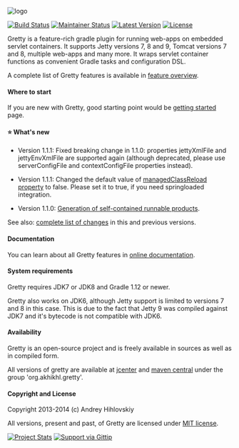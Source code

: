 ![logo](http://akhikhl.github.io/gretty/media/gretty_logo_1.x.png "gretty logo")

[![Build Status](https://travis-ci.org/akhikhl/gretty.png?branch=master)](https://travis-ci.org/akhikhl/gretty) 
[![Maintainer Status](http://stillmaintained.com/akhikhl/gretty.png)](http://stillmaintained.com/akhikhl/gretty) 
[![Latest Version](http://img.shields.io/badge/latest_version-1.1.1-47b31f.svg)](https://github.com/akhikhl/gretty/tree/v1.1.1)
[![License](http://img.shields.io/badge/license-MIT-949494.svg)](#copyright-and-license)

Gretty is a feature-rich gradle plugin for running web-apps on embedded servlet containers.
It supports Jetty versions 7, 8 and 9, Tomcat versions 7 and 8, multiple web-apps and many more.
It wraps servlet container functions as convenient Gradle tasks and configuration DSL.

A complete list of Gretty features is available in [feature overview](http://akhikhl.github.io/gretty-doc/Feature-overview.html).

#### Where to start

If you are new with Gretty, good starting point would be [getting started](http://akhikhl.github.io/gretty-doc/Getting-started.html) page.

#### :star: What's new

- Version 1.1.1: Fixed breaking change in 1.1.0: properties jettyXmlFile and jettyEnvXmlFile are supported again (although deprecated, please use serverConfigFile and contextConfigFile properties instead).

- Version 1.1.1: Changed the default value of [managedClassReload property](http://akhikhl.github.io/gretty-doc/Gretty-configuration.html#_managedclassreload) to false. Please set it to true, if you need springloaded integration.

- Version 1.1.0: [Generation of self-contained runnable products](http://akhikhl.github.io/gretty-doc/Product-generation.html).

See also: [complete list of changes](changes.md) in this and previous versions.

#### Documentation

You can learn about all Gretty features in [online documentation](http://akhikhl.github.io/gretty-doc/).

#### System requirements

Gretty requires JDK7 or JDK8 and Gradle 1.12 or newer.

Gretty also works on JDK6, although Jetty support is limited to versions 7 and 8 in this case. This is due to the fact that Jetty 9 was compiled against JDK7 and it's bytecode is not compatible with JDK6.

#### Availability

Gretty is an open-source project and is freely available in sources as well as in compiled form.

All versions of gretty are available at [jcenter](https://bintray.com/akhikhl/maven/gretty/view) and [maven central](http://search.maven.org/#search|ga|1|g%3A%22org.akhikhl.gretty%22) under the group 'org.akhikhl.gretty'.

#### Copyright and License

Copyright 2013-2014 (c) Andrey Hihlovskiy

All versions, present and past, of Gretty are licensed under [MIT license](license.txt).

[![Project Stats](https://www.ohloh.net/p/gretty/widgets/project_thin_badge.gif)](https://www.ohloh.net/p/gretty)
[![Support via Gittip](https://rawgithub.com/twolfson/gittip-badge/0.2.0/dist/gittip.png)](https://www.gittip.com/akhikhl/)
